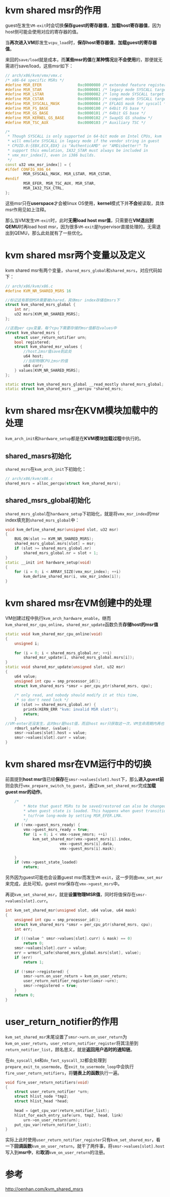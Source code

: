 
# kvm shared msr的作用

guest在发生`VM-exit`时会切换**保存guest的寄存器值**，**加载host寄存器值**，因为host侧可能会使用对应的寄存器的值。

当**再次进入VM**即发生`vcpu_load`时，**保存host寄存器值**，**加载guest的寄存器值**。

来回的`save/load`就是成本，而**某些msr的值**在**某种情况**是**不会使用**的，那便就无需进行save/load，这些msr如下：

```cpp
// arch/x86/kvm/vmx/vmx.c
/* x86-64 specific MSRs */
#define MSR_EFER                0xc0000080 /* extended feature register */
#define MSR_STAR                0xc0000081 /* legacy mode SYSCALL target */
#define MSR_LSTAR               0xc0000082 /* long mode SYSCALL target */
#define MSR_CSTAR               0xc0000083 /* compat mode SYSCALL target */
#define MSR_SYSCALL_MASK        0xc0000084 /* EFLAGS mask for syscall */
#define MSR_FS_BASE             0xc0000100 /* 64bit FS base */
#define MSR_GS_BASE             0xc0000101 /* 64bit GS base */
#define MSR_KERNEL_GS_BASE      0xc0000102 /* SwapGS GS shadow */
#define MSR_TSC_AUX             0xc0000103 /* Auxiliary TSC */

/*
 * Though SYSCALL is only supported in 64-bit mode on Intel CPUs, kvm
 * will emulate SYSCALL in legacy mode if the vendor string in guest
 * CPUID.0:{EBX,ECX,EDX} is "AuthenticAMD" or "AMDisbetter!" To
 * support this emulation, IA32_STAR must always be included in
 * vmx_msr_index[], even in i386 builds.
 */
const u32 vmx_msr_index[] = {
#ifdef CONFIG_X86_64
        MSR_SYSCALL_MASK, MSR_LSTAR, MSR_CSTAR,
#endif
        MSR_EFER, MSR_TSC_AUX, MSR_STAR,
        MSR_IA32_TSX_CTRL,
};
```

这些msr只在**userspace**才会被linux OS使用，**kernel**模式下并**不会**被读取，具体msr作用见如上注释。

那么当VM发生`VM-exit`时，此时**无需load host msr值**，只需要在**VM退出到QEMU**时再load host msr，因为很多`VM-exit`是hypervisor直接处理的，无需退出到QEMU，那么此处就有了一些优化。

# kvm shared msr两个变量以及定义

kvm shared msr有两个变量，`shared_msrs_global`和`shared_msrs`，对应代码如下：

```cpp
// arch/x86/kvm/x86.c
#define KVM_NR_SHARED_MSRS 16

//标记这有那些MSR需要被shared，具体msr index存储在msrs下
struct kvm_shared_msrs_global {
    int nr;
    u32 msrs[KVM_NR_SHARED_MSRS];
};

//这是per cpu变量，每个cpu下需要存储的msr值都在values中
struct kvm_shared_msrs {
    struct user_return_notifier urn;
    bool registered;
    struct kvm_shared_msr_values {
        //host上msr值save到此处
        u64 host;
        //当前物理CPU上msr的值
        u64 curr;
    } values[KVM_NR_SHARED_MSRS];
};

static struct kvm_shared_msrs_global __read_mostly shared_msrs_global;
static struct kvm_shared_msrs __percpu *shared_msrs;
```

# kvm shared msr在KVM模块加载中的处理

`kvm_arch_init`和`hardware_setup`都是在**KVM模块加载过程**中执行的。

## shared_masrs初始化

`shared_msrs`在`kvm_arch_init`下初始化：

```cpp
// arch/x86/kvm/x86.c
shared_msrs = alloc_percpu(struct kvm_shared_msrs);
```

## shared_msrs_global初始化

`shared_msrs_global`在`hardware_setup`下初始化，就是将`vmx_msr_index`的msr index填充到`shared_msrs_global`中：

```cpp
void kvm_define_shared_msr(unsigned slot, u32 msr)
{
    BUG_ON(slot >= KVM_NR_SHARED_MSRS);
    shared_msrs_global.msrs[slot] = msr;
    if (slot >= shared_msrs_global.nr)
        shared_msrs_global.nr = slot + 1;
}
static __init int hardware_setup(void)
{
    for (i = 0; i < ARRAY_SIZE(vmx_msr_index); ++i)
        kvm_define_shared_msr(i, vmx_msr_index[i]);
}
```

# kvm shared msr在VM创建中的处理

VM创建过程中执行`kvm_arch_hardware_enable`，继而`kvm_shared_msr_cpu_online`，`shared_msr_update`函数负责**存储host的msr值**

```cpp
static void kvm_shared_msr_cpu_online(void)
{
    unsigned i;
 
    for (i = 0; i < shared_msrs_global.nr; ++i)
        shared_msr_update(i, shared_msrs_global.msrs[i]);
}
static void shared_msr_update(unsigned slot, u32 msr)
{
    u64 value;
    unsigned int cpu = smp_processor_id();
    struct kvm_shared_msrs *smsr = per_cpu_ptr(shared_msrs, cpu);
 
    /* only read, and nobody should modify it at this time,
     * so don't need lock */
    if (slot >= shared_msrs_global.nr) {
        printk(KERN_ERR "kvm: invalid MSR slot!");
        return;
    }
//VM-enter还没发生，此时msr是host值，而且host msr只获取这一次，VM生命周期内再也不会更新
    rdmsrl_safe(msr, &value);
    smsr->values[slot].host = value;
    smsr->values[slot].curr = value;
}
```

# kvm shared msr在VM运行中的切换

前面提到**host msr**值已经**保存**在`smsr->values[slot].host`下，那么**进入guest前**则会执行`vmx_prepare_switch_to_guest`，通过`kvm_set_shared_msr`完成**加载guest msr的动作**。

```cpp
    /*
        * Note that guest MSRs to be saved/restored can also be changed
        * when guest state is loaded. This happens when guest transitions
        * to/from long-mode by setting MSR_EFER.LMA.
        */
    if (!vmx->guest_msrs_ready) {
        vmx->guest_msrs_ready = true;
        for (i = 0; i < vmx->save_nmsrs; ++i)
            kvm_set_shared_msr(vmx->guest_msrs[i].index,
                        vmx->guest_msrs[i].data,
                        vmx->guest_msrs[i].mask);

    }
    if (vmx->guest_state_loaded)
        return;
```

另外因为guest可能也会设置guest msr而发生`VM-exit`，这一步则由`vmx_set_msr`来完成，此处可知，guest msr保存在`vmx->guest_msrs`中。

再说`kvm_set_shared_msr`，就是**设置物理MSR值**，同时将值保存在`smsr->values[slot].curr`。

```cpp
int kvm_set_shared_msr(unsigned slot, u64 value, u64 mask)
{
    unsigned int cpu = smp_processor_id();
    struct kvm_shared_msrs *smsr = per_cpu_ptr(shared_msrs, cpu);
    int err;
 
    if (((value ^ smsr->values[slot].curr) & mask) == 0)
        return 0;
    smsr->values[slot].curr = value;
    err = wrmsrl_safe(shared_msrs_global.msrs[slot], value);
    if (err)
        return 1;
 
    if (!smsr->registered) {
        smsr->urn.on_user_return = kvm_on_user_return;
        user_return_notifier_register(&smsr->urn);
        smsr->registered = true;
    }
    return 0;
}
```

# user_return_notifier的作用

`kvm_set_shared_msr`末尾设置了`smsr->urn.on_user_return`为`kvm_on_user_return`，`user_return_notifier_register`将其注册到`return_notifier_list`，顾名思义，就是**返回用户态时的通知链**。

在`do_syscall_64`和`do_fast_syscall_32`都会处理到`prepare_exit_to_usermode`，在`exit_to_usermode_loop`中会执行`fire_user_return_notifiers`，将**链表上的函数**执行一遍。

```cpp
void fire_user_return_notifiers(void)
{
    struct user_return_notifier *urn;
    struct hlist_node *tmp2;
    struct hlist_head *head;
 
    head = &get_cpu_var(return_notifier_list);
    hlist_for_each_entry_safe(urn, tmp2, head, link)
        urn->on_user_return(urn);
    put_cpu_var(return_notifier_list);
}
```

实际上此时使用`user_return_notifier_register`只有`kvm_set_shared_msr`，看一下**回调函数**`kvm_on_user_return`，就干了两件事，将`smsr->values[slot].host`写入到**msr中**，和**取消**`kvm_on_user_return`的注册。




# 参考

http://oenhan.com/kvm_shared_msrs